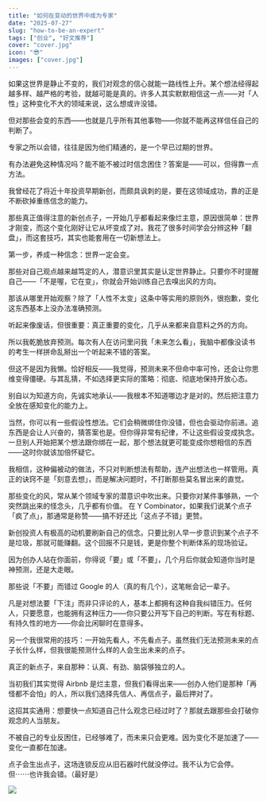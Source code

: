 ```yaml
---
title: "如何在变动的世界中成为专家"
date: "2025-07-27"
slug: "how-to-be-an-expert"
tags: ["创业", "好文推荐"]
cover: "cover.jpg"
icon: "😎"
images: ["cover.jpg"]
---
```

如果这世界是静止不变的，我们对观念的信心就能一路线性上升。某个想法经得起越多样、越严格的考验，就越可能是真的。许多人其实默默相信这一点——对「人性」这种变化不大的领域来说，这么想或许没错。



但对那些会变的东西——也就是几乎所有其他事物——你就不能再这样信任自己的判断了。



专家之所以会错，往往是因为他们精通的，是一个早已过期的世界。



有办法避免这种情况吗？能不能不被过时信念困住？答案是——可以，但得靠一点方法。



我曾经花了将近十年投资早期新创，而颇具讽刺的是，要在这领域成功，靠的正是不断砍掉重练信念的能力。



那些真正值得注意的新创点子，一开始几乎都看起来像烂主意，原因很简单：世界才刚变，而这个变化刚好让它从坏变成了对。我花了很多时间学会分辨这种「翻盘」，而这套技巧，其实也能套用在一切新想法上。



第一步，养成一种信念：世界一定会变。



那些对自己观点越来越笃定的人，潜意识里其实是认定世界静止。只要你不时提醒自己——「不是喔，它在变」，你就会开始训练自己去嗅出风的方向。



那该从哪里开始观察？除了「人性不太变」这条中等实用的原则外，很抱歉，变化这东西基本上没办法准确预测。



听起来像废话，但很重要：真正重要的变化，几乎从来都来自意料之外的方向。



所以我乾脆放弃预测。每次有人在访问里问我「未来怎么看」，我脑中都像没读书的考生一样拼命乱掰出一个听起来不错的答案。



但这不是因为我懒。恰好相反——我觉得，预测未来不但命中率可怜，还会让你思维变得僵硬。与其乱猜，不如选择更实际的策略：彻底、彻底地保持开放心态。



别自以为知道方向，先诚实地承认——我根本不知道哪边才是对的。然后把注意力全放在感知变化的能力上。



当然，你可以有一些假设性想法。它们会稍微绑住你没错，但也会驱动你前进。追东西是会让人兴奋的，猜答案也是。但你得非常有纪律，不让这些假设变成执念。
一旦别人开始把某个想法跟你绑在一起，那个想法就更可能变成你想相信的东西——这时你就该加倍怀疑它。



我相信，这种偏被动的做法，不只对判断想法有帮助，连产出想法也一样管用。真正的诀窍不是「刻意去想」，而是解决问题时，不打断那些莫名冒出来的直觉。



那些变化的风，常从某个领域专家的潜意识中吹出来。只要你对某件事够熟，一个突然跳出来的怪念头，几乎都有价值。
在 Y Combinator，如果我们说某个点子「疯了点」，那通常是称赞——搞不好还比「这点子不错」更赞。



新创投资人有极高的动机要刷新自己的信念。只要比别人早一步意识到某个点子不是垃圾，那就可能赚翻。这个回报不只是钱，更是你整个判断体系的现场验证。



因为创办人站在你面前，你得说「要」或「不要」，几个月后你就会知道你当时是神预测，还是大走眼。



那些说「不要」而错过 Google 的人（真的有几个），这笔帐会记一辈子。



凡是对想法要「下注」而非只评论的人，基本上都拥有这种自我纠错压力。任何人，只要愿意，也能拥有这种压力——你只要公开写下自己的判断。写在有标题、有持久性的地方——你会比闲聊时在意得多。



另一个我很常用的技巧：一开始先看人，不先看点子。虽然我们无法预测未来的点子长什么样，但我很能预测什么样的人会生出未来的点子。



真正的新点子，来自那种：认真、有劲、脑袋够独立的人。



当初我们其实觉得 Airbnb 是烂主意，但我们看得出来——创办人他们是那种「再怪都不会怕」的人，所以我们选择先信人、再信点子，最后押对了。



这招其实通用：想要快一点知道自己什么观念已经过时了？那就去跟那些会打破你观念的人当朋友。



不被自己的专业反困住，已经够难了，而未来只会更难。因为变化不是加速了——变化一直都在加速。



点子会生出点子，这场连锁反应从旧石器时代就没停过。我不认为它会停。
但⋯⋯也许我会错。（最好是）




![](https://prod-files-secure.s3.us-west-2.amazonaws.com/112d0858-5090-4d34-a606-b75eb8d65fd2/46476355-9cf3-4e99-9b7a-3531bc426380/1000202064.png?X-Amz-Algorithm=AWS4-HMAC-SHA256&X-Amz-Content-Sha256=UNSIGNED-PAYLOAD&X-Amz-Credential=ASIAZI2LB46633KFEVM4%2F20250924%2Fus-west-2%2Fs3%2Faws4_request&X-Amz-Date=20250924T201422Z&X-Amz-Expires=3600&X-Amz-Security-Token=IQoJb3JpZ2luX2VjENz%2F%2F%2F%2F%2F%2F%2F%2F%2F%2FwEaCXVzLXdlc3QtMiJIMEYCIQCKRIqmDHDolKi4IqAmIQ%2BuH6QR9U9QBdnmL0NvzC1DFwIhALVWceWR9BMBueAnL9Y5XM5yjMCXe3hiI6xQFY78sOE3Kv8DCGUQABoMNjM3NDIzMTgzODA1Igw71cLJEgQ3f%2Bpg%2FhIq3AP22Dt2MypNwnVio63NS6OGtUdAi3Y2JPyEkk7AVSCeWxeRXsllGCT8X9mzRUqCMFGw0TCnEWBHhXSTozoNtWMzdstWjgVe260XQ7brzPOSj0i503N%2BTG672RKHEwLL5TG8gO8vHEFxXDCaPMLjY1Y%2Fk0FWJUEcZO5Eln4tFWvACVIwTvdQg%2FJsUur1GhEOn5Pd6DFt0jjoRnN8%2FGwA29wub4ehaKUH2hkOImIUpFoEutr%2FH2U0hfN00suQ0oahMDLm%2F2SbVUTc5qZ3VI7SC5u2c33V%2FuuQuEqlcpWHJTjRkHpuTv1TbSm41D0sggE9Rl3IWefyrKPlhnSiXlV38IH5koN%2BF5FYXehTl%2FYNJt70adC7Hl1TqRlQzo0Ft3gdFdJeNrq4DjFr4MxL1L0VziVKJh2xzv1Y8ZsT6U3%2FFEvCfuSmQ81mFuHDNK7696j5pT07g%2FKswSqoeXbktufA5AFjyqfhKS6lEY1fX3cTS7GtL%2B2Wh7W225zD741EhUSm0iMkieigxwwhWAV63%2BcTIPOmAbJpErv6CQfZDE4ZNj5zyfJOhmoafP9QhH3vDOg1KQxV88wWFS0bJv9Yka%2Bv18VKS9j3gLz2Q57%2Bwm4e5mX52pXnQ5aXbIEZvoIbETCbntHGBjqkAVQzjpy%2FQp5aL2XQa8tnRBw8Jx7cFIjdZZqfq5O8k2%2BeiZmOv1FC27r%2BwigxxhHVZWDNgGXpKhvmyG7lwa10HUx28UITpgJ5yGDxCIltaVidjoMO1c8PuyxKNKtQRCq33%2BpyUlA2gofjCzzkq1rffVvLMU9MexPb9KkOdH7H9NjupB2R%2Fd1fkRdL5XiNxQePHB%2BeN9obHOSA1tyuSNO7%2BGHbLJVZ&X-Amz-Signature=042a5f419796ca2fab08ab0e10133903c3707449e798d1b6f572f7bf94ae3391&X-Amz-SignedHeaders=host&x-amz-checksum-mode=ENABLED&x-id=GetObject)

